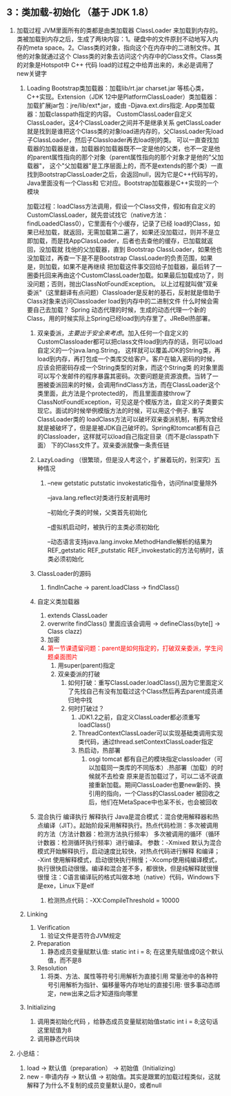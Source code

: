 ## 3：类加载-初始化 （基于 JDK 1.8）

1. 加载过程
   JVM里面所有的类都是由类加载器 ClassLoader 来加载到内存的。
   类被加载到内存之后，生成了两块内容：1。硬盘中的文件原封不动地写入内存的meta space。2。Class类的对象，指向这个在内存中的二进制文件。其他的对象就通过这个
   Class类的对象去访问这个内存中的Class文件。Class类的对象是Hotspot中 C++ 代码 load的过程之中给弄出来的，未必是调用了new关键字
   1. Loading
      Bootstrap类加载器：加载lib/rt.jar charset.jar 等核心类，C++实现。Extension（JDK 12中是PlatformClassLoader）类加载器：加载扩展jar包：jre/lib/ext*.jar，或由 
      -Djava.ext.dirs指定. App类加载器：加载classpath指定的内容。 CustomClassLoader自定义ClassLoader。这4个ClassLoader之间并不是继承关系
      getClassLoader就是找到是谁把这个Class类的对象load进内存的，父ClassLoader先load子ClassLoader，然后子Classloader再去load别的类。
      可以一直查找加载器的加载器是谁，加载器的加载器既不一定是他的父类，也不一定是他的parent属性指向的那个对象（parent属性指向的那个对象才是他的"父加载器"，
      这个"父加载器"是工序层面上的，而不是extends的那个类）一直找到BootstrapClassLoader之后，会返回null，因为它是C++代码写的，Java里面没有一个Class和
      它对应。Bootstrap加载器是C++实现的一个模块  
      
      加载过程：loadClass方法调用，假设一个Class文件，假如有自定义的CustomClassLoader，就先尝试找它（native方法：findLoadedClass0），它里面有个小缓存，记录了已经
      load的Class，如果已经加载，就返回，无需加载第二遍了，如果还没加载过，则并不是立即加载，而是找AppClassLoader，后者也去查他的缓存，已加载就返回，没加载就
      找他的父加载器，直到 Bootstrap ClassLoader，如果他也没加载过，再查一下是不是Bootstrap ClassLoader的负责范围，如果是，则加载，如果不是再继续
      把加载这件事交回给子加载器，最后转了一圈委托回来再由这个CustomClassLoader加载。如果最后加载成功了，则没问题；否则，抛出ClassNotFoundException。
      以上过程就叫做"双亲委派"（这里翻译有点问题）Classloader是反射的基石，反射就是借助于Class对象来访问Classloader load到内存中的二进制文件 什么时候会需要自己去加载？
      Spring 动态代理的时候，生成的动态代理一个新的Class，用的时候实际上Spring已经load到内存里了。JReBel热部署。
      
      1. 双亲委派，*主要出于安全来考虑*。加入任何一个自定义的CustomClassloader都可以把class文件load到内存的话，则可以load 自定义的一个java.lang.String，
        这样就可以覆盖JDK的String类，再load到内存，再打包成一个类库交给客户。客户在输入密码的时候，应该会把密码存成一个String类型的对象，而这个String类
        的对象里面可以写个发邮件的程序暴露其密码。次要问题是资源浪费。当转了一圈被委派回来的时候，会调用findClass方法，而在ClassLoader这个类里面，此方法是个protected的，
        而且里面直接throw了ClassNotFoundException，可见这是个模版方法，自定义的子类要实现它。面试的时候举例模版方法的时候，可以用这个例子. 重写ClassLoader类的
        loadClass方法可以破坏双亲委派机制，有两次曾经就是被破坏了，但是是被JDK自己破坏的。Spring和tomcat都有自己的Classloader，这样就可以load自己指定目录（而不是classpath下面）
        下的Class文件了。双亲委派就像一条责任链
      
      2. LazyLoading （很繁琐，但是没人考这个，扩展着玩的，别深究）五种情况
      
         1. –new getstatic putstatic invokestatic指令，访问final变量除外
      
            –java.lang.reflect对类进行反射调用时
      
            –初始化子类的时候，父类首先初始化
      
            –虚拟机启动时，被执行的主类必须初始化
      
            –动态语言支持java.lang.invoke.MethodHandle解析的结果为REF_getstatic REF_putstatic REF_invokestatic的方法句柄时，该类必须初始化
      
      3. ClassLoader的源码
      
         1. findInCache -> parent.loadClass -> findClass()
      
      4. 自定义类加载器
      
         1. extends ClassLoader
         2. overwrite findClass() 里面应该会调用 -> defineClass(byte[] -> Class clazz)
         3. 加密
         4. <font color=red>第一节课遗留问题：parent是如何指定的，打破双亲委派，学生问题桌面图片</font>
            1. 用super(parent)指定
            2. 双亲委派的打破
               1. 如何打破：重写ClassLoader.loadClass(),因为它里面定义了先找自己有没有加载过这个Class然后再去parent成员递归地中找
               2. 何时打破过？
                  1. JDK1.2之前，自定义ClassLoader都必须重写loadClass()
                  2. ThreadContextClassLoader可以实现基础类调用实现类代码，通过thread.setContextClassLoader指定
                  3. 热启动，热部署
                     1. osgi tomcat 都有自己的模块指定classloader（可以加载同一类库的不同版本）.热部署（加载）的时候就不去检查
                        原来是否加载过了，可以二话不说直接重新加载。期间ClassLoader也要new新的、换引用的指向，一个Class的ClassLoader
                        被回收之后，他们在MetaSpace中也呆不长，也会被回收
      
      5. 混合执行 编译执行 解释执行
         Java是混合模式：混合使用解释器和热点编译（JIT）。起始阶段采用解释执行。热点代码检测：多次被调用的方法（方法计数器：检测方法执行频率）
         多次被调用的循环（循环计数器：检测循环执行频率）进行编译。 参数：-Xmixed 默认为混合模式开始解释执行，启动速度比较快，对热点代码进行解释
         和编译； -Xint 使用解释模式，启动很快执行稍慢；-Xcomp使用纯编译模式，执行很快启动很慢。编译和混合差不多，都很快，但是纯解释就很慢很慢
         注：C语言编译玩的格式叫做本地（native）代码，Windows下是exe，Linux下是elf
      
         1. 检测热点代码：-XX:CompileThreshold = 10000
      
   2. Linking 
      1. Verification
         1. 验证文件是否符合JVM规定
      2. Preparation
         1. 静态成员变量赋默认值: static int i = 8; 在这里先赋值成0这个默认值，而不是8
      3. Resolution
         1. 将类、方法、属性等符号引用解析为直接引用
            常量池中的各种符号引用解析为指针、偏移量等内存地址的直接引用: 很多事动态绑定，new出来之后才知道指向哪里
      
   3. Initializing
   
      1. 调用类初始化代码 <clinit>，给静态成员变量赋初始值static int i = 8;这句话这里赋值为8
      2. 调用静态代码块
   
2. 小总结：

   1. load -> 默认值（preparation） -> 初始值（Initializing）
   2. new - 申请内存 -> 默认值 -> 初始值。其实是跟累的加载过程类似，这就解释了为什么不复制的成员变量默认是0，或者null